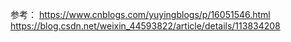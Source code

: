 参考：
https://www.cnblogs.com/yuyingblogs/p/16051546.html
https://blog.csdn.net/weixin_44593822/article/details/113834208